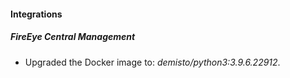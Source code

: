 #### Integrations
##### FireEye Central Management
- Upgraded the Docker image to: *demisto/python3:3.9.6.22912*.